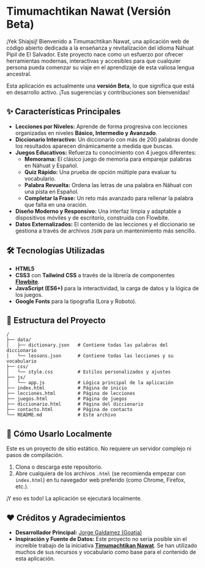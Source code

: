 
# Timumachtikan Nawat (Versión Beta)

¡Yek Shiajsij! Bienvenido a Timumachtikan Nawat, una aplicación web de código abierto dedicada a la enseñanza y revitalización del idioma Náhuat Pipil de El Salvador. Este proyecto nace como un esfuerzo por ofrecer herramientas modernas, interactivas y accesibles para que cualquier persona pueda comenzar su viaje en el aprendizaje de esta valiosa lengua ancestral.

Esta aplicación es actualmente una **versión Beta**, lo que significa que está en desarrollo activo. ¡Tus sugerencias y contribuciones son bienvenidas!

## ✨ Características Principales

- **Lecciones por Niveles:** Aprende de forma progresiva con lecciones organizadas en niveles **Básico, Intermedio y Avanzado**.
- **Diccionario Interactivo:** Un diccionario con más de 200 palabras donde los resultados aparecen dinámicamente a medida que buscas.
- **Juegos Educativos:** Refuerza tu conocimiento con 4 juegos diferentes:
    - **Memorama:** El clásico juego de memoria para emparejar palabras en Náhuat y Español.
    - **Quiz Rápido:** Una prueba de opción múltiple para evaluar tu vocabulario.
    - **Palabra Revuelta:** Ordena las letras de una palabra en Náhuat con una pista en Español.
    - **Completar la Frase:** Un reto más avanzado para rellenar la palabra que falta en una oración.
- **Diseño Moderno y Responsivo:** Una interfaz limpia y adaptable a dispositivos móviles y de escritorio, construida con Flowbite.
- **Datos Externalizados:** El contenido de las lecciones y el diccionario se gestiona a través de archivos `JSON` para un mantenimiento más sencillo.

## 🛠️ Tecnologías Utilizadas

- **HTML5**
- **CSS3** con **Tailwind CSS** a través de la librería de componentes **[Flowbite](https://flowbite.com/)**.
- **JavaScript (ES6+)** para la interactividad, la carga de datos y la lógica de los juegos.
- **Google Fonts** para la tipografía (Lora y Roboto).

## 📂 Estructura del Proyecto

```
/
├── data/
│   ├── dictionary.json   # Contiene todas las palabras del diccionario
│   └── lessons.json      # Contiene todas las lecciones y su vocabulario
├── css/
│   └── style.css         # Estilos personalizados y ajustes
├── js/
│   └── app.js            # Lógica principal de la aplicación
├── index.html            # Página de inicio
├── lecciones.html        # Página de lecciones
├── juegos.html           # Página de juegos
├── diccionario.html      # Página del diccionario
├── contacto.html         # Página de contacto
└── README.md             # Este archivo
```

## 🚀 Cómo Usarlo Localmente

Este es un proyecto de sitio estático. No requiere un servidor complejo ni pasos de compilación.

1.  Clona o descarga este repositorio.
2.  Abre cualquiera de los archivos `.html` (se recomienda empezar con `index.html`) en tu navegador web preferido (como Chrome, Firefox, etc.).

¡Y eso es todo! La aplicación se ejecutará localmente.



## ❤️ Créditos y Agradecimientos

- **Desarrollador Principal:** [Jorge Galdamez (Goatja)](https://github.com/Goatja)
- **Inspiración y Fuente de Datos:** Este proyecto no sería posible sin el increíble trabajo de la iniciativa **[Timumachtikan Nawat](https://www.timumachtikan.com/)**. Se han utilizado muchos de sus recursos y vocabulario como base para el contenido de esta aplicación.

